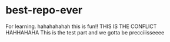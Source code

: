 # best-repo-ever
For learning. hahahahahah this is fun!!
THIS IS THE CONFLICT HAHHAHAHA
This is the test part and we gotta be precciiisseeee

